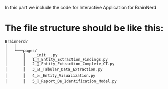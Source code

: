 In this part we include the code for Interactive Application for BrainNerd


# The file structure should be like this:

```
Brainnerd/
│   │
│   └───pages/
│       │   __init__.py
│       │   1_📑_Entity_Extraction_Findings.py
│       │   2_📝_Entity_Extraction_Complete_CT.py
│       │   3_📊_Tabular_Data_Extraction.py
│       │   4_📈_Entity_Visualization.py
│       │   5_🎯_Report_De_Identification_Model.py
```
